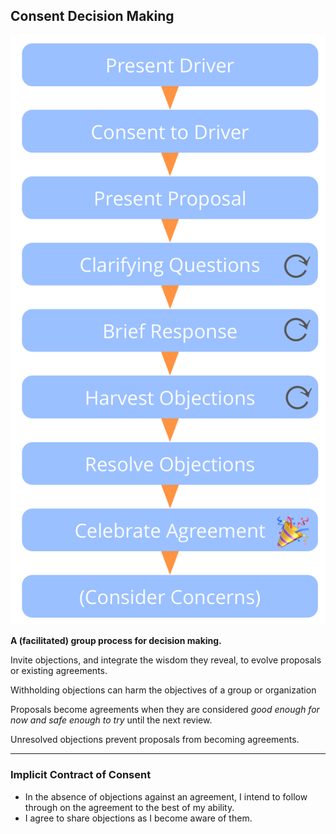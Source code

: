 ## Consent Decision Making

![right,fit](img/agreements/cdm-condensed.png)

**A (facilitated) group process for decision making.**

Invite objections, and integrate the wisdom they reveal, to evolve proposals or existing agreements.

Withholding objections can harm the objectives of a group or organization

Proposals become agreements when they are considered _good enough for now and safe enough to try_ until the next review.

Unresolved objections prevent proposals from becoming agreements.

---

### Implicit Contract of Consent

-   In the absence of objections against an agreement, I intend to follow through on the agreement to the best of my ability.
-   I agree to share objections as I become aware of them.
